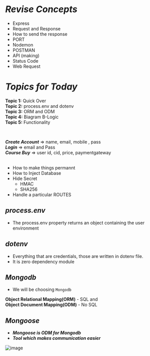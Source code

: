 # _Revise Concepts_
- Express
- Request and Response
- How to send the response
- PORT
- Nodemon
- POSTMAN
- API (making)
- Status Code
- Web Request

# _Topics for Today_
<b>Topic 1:</b> Quick Over<br>
<b>Topic 2:</b> process.env and dotenv<br>
<b>Topic 3:</b> ORM and ODM<br>
<b>Topic 4:</b> Biagram B-Logic<br> 
<b>Topic 5:</b> Functionality<br>

<br>

<b><i>Create Account</b></i> => name, email, mobile , pass<br>
<b><i>Login</b></i>          => email and Pass<br>
<b><i>Course Buy</b></i>    => user id, cid, price, paymentgateway<br>
<br>
- How to make things permannt
- How to Inject Database
- Hide Secret
   - HMAC
   - SHA256
- Handle a particular ROUTES

## _process.env_
- The process.env property returns an object containing the user environment

## _dotenv_
- Everything that are credentials, those are written in dotenv file.
- It is zero dependency module

## _Mongodb_
- We will be choosing `Mongodb`

 **Object Relational Mapping(ORM)** - SQL and <br>
 **Object Document Mapping(ODM)** - No SQL

## _Mongoose_
- **_Mongoose is ODM for Mongodb_**
- **_Tool which makes communication easier_**

![image](https://user-images.githubusercontent.com/91872149/200102464-2b07e164-44d9-485f-a6dc-6e6edcd375b7.png)

